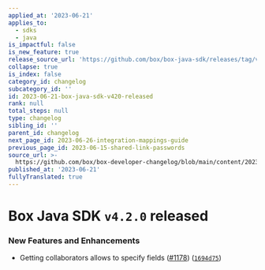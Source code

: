 ```yaml
---
applied_at: '2023-06-21'
applies_to:
  - sdks
  - java
is_impactful: false
is_new_feature: true
release_source_url: 'https://github.com/box/box-java-sdk/releases/tag/v4.2.0'
collapse: true
is_index: false
category_id: changelog
subcategory_id: ''
id: 2023-06-21-box-java-sdk-v420-released
rank: null
total_steps: null
type: changelog
sibling_id: ''
parent_id: changelog
next_page_id: 2023-06-26-integration-mappings-guide
previous_page_id: 2023-06-15-shared-link-passwords
source_url: >-
  https://github.com/box/box-developer-changelog/blob/main/content/2023/06-21-box-java-sdk-v420-released.md
published_at: '2023-06-21'
fullyTranslated: true
---
```

# Box Java SDK `v4.2.0` released

### New Features and Enhancements

* Getting collaborators allows to specify fields ([#1178][1]) ([`1694d75`][2])

[1]: https://github.com/box/box-java-sdk/issues/1178

[2]: https://github.com/box/box-java-sdk/commit/1694d75fff0fbddb938426ef03ba24f360a344aa
